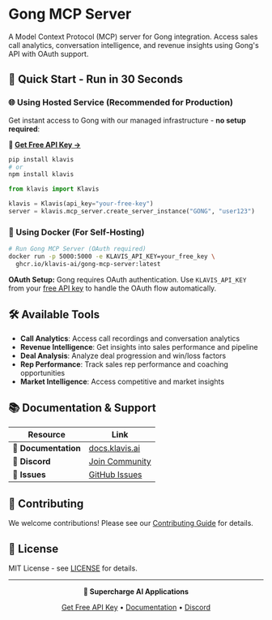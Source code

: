 # Gong MCP Server

A Model Context Protocol (MCP) server for Gong integration. Access sales call analytics, conversation intelligence, and revenue insights using Gong's API with OAuth support.

## 🚀 Quick Start - Run in 30 Seconds

### 🌐 Using Hosted Service (Recommended for Production)

Get instant access to Gong with our managed infrastructure - **no setup required**:

**🔗 [Get Free API Key →](https://www.klavis.ai/home/api-keys)**

```bash
pip install klavis
# or
npm install klavis
```

```python
from klavis import Klavis

klavis = Klavis(api_key="your-free-key")
server = klavis.mcp_server.create_server_instance("GONG", "user123")
```

### 🐳 Using Docker (For Self-Hosting)

```bash
# Run Gong MCP Server (OAuth required)
docker run -p 5000:5000 -e KLAVIS_API_KEY=your_free_key \
  ghcr.io/klavis-ai/gong-mcp-server:latest
```

**OAuth Setup:** Gong requires OAuth authentication. Use `KLAVIS_API_KEY` from your [free API key](https://www.klavis.ai/home/api-keys) to handle the OAuth flow automatically.

## 🛠️ Available Tools

- **Call Analytics**: Access call recordings and conversation analytics
- **Revenue Intelligence**: Get insights into sales performance and pipeline
- **Deal Analysis**: Analyze deal progression and win/loss factors
- **Rep Performance**: Track sales rep performance and coaching opportunities
- **Market Intelligence**: Access competitive and market insights

## 📚 Documentation & Support

| Resource | Link |
|----------|------|
| **📖 Documentation** | [docs.klavis.ai](https://docs.klavis.ai) |
| **💬 Discord** | [Join Community](https://discord.gg/p7TuTEcssn) |
| **🐛 Issues** | [GitHub Issues](https://github.com/klavis-ai/klavis/issues) |

## 🤝 Contributing

We welcome contributions! Please see our [Contributing Guide](../../CONTRIBUTING.md) for details.

## 📜 License

MIT License - see [LICENSE](../../LICENSE) for details.

---

<div align="center">
  <p><strong>🚀 Supercharge AI Applications </strong></p>
  <p>
    <a href="https://www.klavis.ai">Get Free API Key</a> •
    <a href="https://docs.klavis.ai">Documentation</a> •
    <a href="https://discord.gg/p7TuTEcssn">Discord</a>
  </p>
</div>
